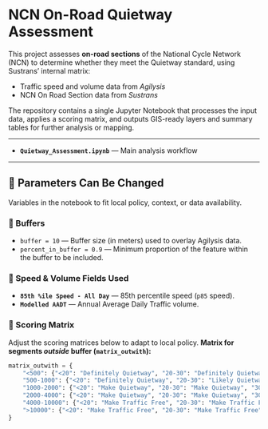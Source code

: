 # NCN On-Road Quietway Assessment

This project assesses **on-road sections** of the National Cycle Network (NCN) to determine whether they meet the Quietway standard, using Sustrans’ internal matrix:
- Traffic speed and volume data from *Agilysis*
- NCN On Road Section data from *Sustrans*

The repository contains a single Jupyter Notebook that processes the input data, applies a scoring matrix, and outputs GIS-ready layers and summary tables for further analysis or mapping.

---

- **`Quietway_Assessment.ipynb`** — Main analysis workflow

---

## 🔧 Parameters Can Be Changed

Variables in the notebook to fit local policy, context, or data availability.

### 📏 Buffers
- `buffer = 10` — Buffer size (in meters) used to overlay Agilysis data.
- `percent_in_buffer = 0.9` — Minimum proportion of the feature within the buffer to be included.

### 🚦 Speed & Volume Fields Used
- **`85th %ile Speed - All Day`** — 85th percentile speed (`p85` speed).
- **`Modelled AADT`** — Annual Average Daily Traffic volume.

### 📝 Scoring Matrix
Adjust the scoring matrices below to adapt to local policy.
**Matrix for segments *outside* buffer (`matrix_outwith`):**
```python
matrix_outwith = {
    "<500": {"<20": "Definitely Quietway", "20-30": "Definitely Quietway", "30-40": "Likely Quietway", ">40": "Make Quietway"},
    "500-1000": {"<20": "Definitely Quietway", "20-30": "Likely Quietway", "30-40": "Likely Quietway", ">40": "Make Quietway"},
    "1000-2000": {"<20": "Make Quietway", "20-30": "Make Quietway", "30-40": "Make Quietway", ">40": "Make Quietway"},
    "2000-4000": {"<20": "Make Quietway", "20-30": "Make Quietway", "30-40": "Make Quietway", ">40": "Make Traffic Free"},
    "4000-10000": {"<20": "Make Traffic Free", "20-30": "Make Traffic Free", "30-40": "Make Traffic Free", ">40": "Make Traffic Free"},
    ">10000": {"<20": "Make Traffic Free", "20-30": "Make Traffic Free", "30-40": "Make Traffic Free", ">40": "Make Traffic Free"}
}
